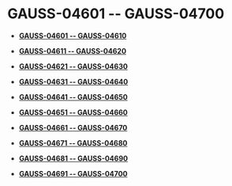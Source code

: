 # GAUSS-04601 -- GAUSS-04700<a name="EN-US_TOPIC_0302073551"></a>

-   **[GAUSS-04601 -- GAUSS-04610](gauss-04601----gauss-04610.md)**  

-   **[GAUSS-04611 -- GAUSS-04620](gauss-04611----gauss-04620.md)**  

-   **[GAUSS-04621 -- GAUSS-04630](gauss-04621----gauss-04630.md)**  

-   **[GAUSS-04631 -- GAUSS-04640](gauss-04631----gauss-04640.md)**  

-   **[GAUSS-04641 -- GAUSS-04650](gauss-04641----gauss-04650.md)**  

-   **[GAUSS-04651 -- GAUSS-04660](gauss-04651----gauss-04660.md)**  

-   **[GAUSS-04661 -- GAUSS-04670](gauss-04661----gauss-04670.md)**  

-   **[GAUSS-04671 -- GAUSS-04680](gauss-04671----gauss-04680.md)**  

-   **[GAUSS-04681 -- GAUSS-04690](gauss-04681----gauss-04690.md)**  

-   **[GAUSS-04691 -- GAUSS-04700](gauss-04691----gauss-04700.md)**  


